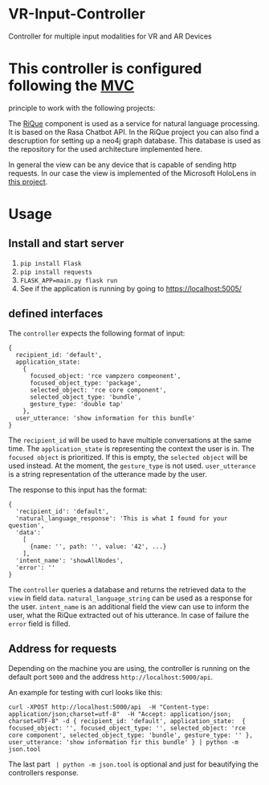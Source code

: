 # VR-Input-Controller
Controller for multiple input modalities for VR and AR Devices

# This controller is configured following the [MVC](https://en.wikipedia.org/wiki/Model%E2%80%93view%E2%80%93controller) 
principle to work with the following projects:

The [RiQue](https://github.com/Pseipel/RiQue) component is used as a service for natural language processing. 
It is based on the Rasa Chatbot API. In the RiQue project you can also find a descruption for setting up 
a neo4j graph database. This database is used as the repository for the used architecture implemented here.

In general the view can be any device that is capable of sending http requests. 
In our case the view is implemented of the Microsoft HoloLens in [this project](https://github.com/DLR-SC/holo-island-viz).

# Usage

## Install and start server

1. `pip install Flask` 
2. `pip install requests`
3. `FLASK_APP=main.py flask run` 
4. See if the application is running by going to [https://localhost:5005/](https://localhost:5005/)

## defined interfaces

The `controller` expects the following format of input:

```
{
  recipient_id: 'default',
  application_state: 
    {
      focused_object: 'rce vampzero compeonent',
      focused_object_type: 'package',
      selected_object: 'rce core component',
      selected_object_type: 'bundle',
      gesture_type: 'double tap'
    },
  user_utterance: 'show information for this bundle'
}
```

The `recipient_id` will be used to have multiple conversations at the same time.
The `application_state` is representing the context the user is in. The `focused object` is prioritized. 
If this is empty, the `selected object` will be used instead. At the moment, the `gesture_type` is not used. 
`user_utterance` is a string representation of the utterance made by the user.

The response to this input has the format:
```
{
  'recipient_id': 'default',
  'natural_language_response': 'This is what I found for your question',
  'data': 
    [
      {name: '', path: '', value: '42', ...}
    ],
  'intent_name': 'showAllNodes',
  'error': ''
}
```

The `controller` queries a database and returns the retrieved data to the `view` in field `data`. 
`natural_language_string` can be used as a response for the user. 
`intent_name` is an additional field the view can use to inform the user, what the RiQue extracted out of his utterance.
In case of failure the `error` field is filled.

## Address for requests

Depending on the machine you are using, the controller is running on the default port `5000` and the address `http://localhost:5000/api`.

An example for testing with curl looks like this:

`curl -XPOST http://localhost:5000/api 
-H "Content-type: application/json;charset=utf-8" 
-H "Accept: application/json; charset=UTF-8"
-d {
  recipient_id: 'default',
  application_state: 
    {
      focused_object: '',
      focused_object_type: '',
      selected_object: 'rce core component',
      selected_object_type: 'bundle',
      gesture_type: ''
    },
  user_utterance: 'show information fir this bundle'
} | python -m json.tool`

The last part ` | python -m json.tool` is optional and just for beautifying the controllers response.
